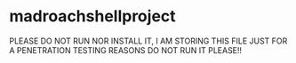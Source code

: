 # madroachshellproject

PLEASE DO NOT RUN NOR INSTALL IT, I AM STORING THIS FILE JUST FOR A PENETRATION TESTING REASONS DO NOT RUN IT PLEASE!!
